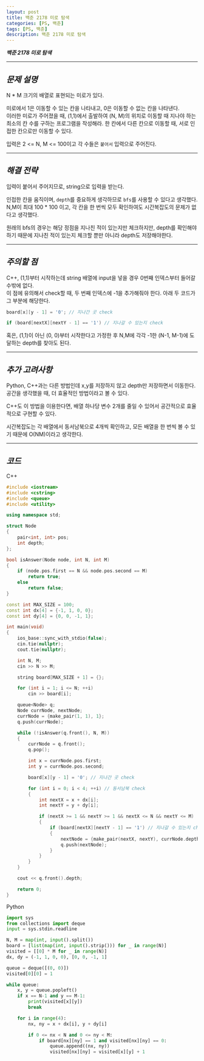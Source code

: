 ```yaml
---
layout: post
title: 백준 2178 미로 탐색
categories: [PS, 백준]
tags: [PS, 백준]
description: 백준 2178 미로 탐색
---
```


**_백준 2178 미로 탐색_**

<hr>

## **_문제 설명_**

N \* M 크기의 배열로 표현되는 미로가 있다.

미로에서 1은 이동할 수 있는 칸을 나타내고, 0은 이동할 수 없는 칸을 나타낸다.  
이러한 미로가 주어졌을 때, (1,1)에서 출발하여 (N, M)의 위치로 이동할 때 지나야 하는 최소의 칸 수를 구하는 프로그램을
작성해라. 한 칸에서 다른 칸으로 이동할 때, 서로 인접한 칸으로만 이동할 수 있다.

입력은 2 <= N, M <= 100이고 각 수들은 `붙어서` 입력으로 주어진다.

<hr>

## **_해결 전략_**

입력이 붙어서 주어지므로, string으로 입력을 받는다.

인접한 칸을 움직이며, `depth`를 중요하게 생각하므로 `bfs`를 사용할 수 있다고 생각했다.  
N,M이 최대 100 \* 100 이고, 각 칸을 한 번씩 모두 확인하여도 시간복잡도의 문제가 없다고 생각했다.

원래의 bfs의 경우는 해당 정점을 지나친 적이 있는지만 체크하지만, depth를 확인해야하기 때문에 지나친 적이 있는지
체크할 뿐만 아니라 depth도 저장해야한다.

<hr>

## **_주의할 점_**

C++, (1,1)부터 시작하는데 string 배열에 input을 넣을 경우 0번째 인덱스부터 들어갈 수밖에 없다.  
이 점에 유의해서 check할 때, 두 번째 인덱스에 -1을 추가해줘야 한다. 아래 두 코드가 그 부분에 해당한다.

```c++
board[x][y - 1] = '0'; // 지나간 곳 check

if (board[nextX][nextY - 1] == '1') // 지나갈 수 있는지 check
```

혹은, (1,1)이 아닌 (0, 0)부터 시작한다고 가정한 후 N,M에 각각 -1한 (N-1, M-1)에 도달하는 depth를 찾아도 된다.

<hr>

## **_추가 고려사항_**

Python, C++과는 다른 방법인데 x,y를 저장하지 않고 depth만 저장하면서 이동한다.  
공간을 생각했을 때, 더 효율적인 방법이라고 볼 수 있다.

C++도 이 방법을 이용한다면, 배열 하나당 변수 2개를 줄일 수 있어서 공간적으로 효율적으로 구현할 수 있다.

시간복잡도는 각 배열에서 동서남북으로 4개씩 확인하고, 모든 배열을 한 번씩 볼 수 있기 때문에 O(NM)이라고 생각한다.

<hr>

## **_코드_**

C++

```c++
#include <iostream>
#include <cstring>
#include <queue>
#include <utility>

using namespace std;

struct Node
{
    pair<int, int> pos;
    int depth;
};

bool isAnswer(Node node, int N, int M)
{
    if (node.pos.first == N && node.pos.second == M)
        return true;
    else
        return false;
}

const int MAX_SIZE = 100;
const int dx[4] = {-1, 1, 0, 0};
const int dy[4] = {0, 0, -1, 1};

int main(void)
{
    ios_base::sync_with_stdio(false);
    cin.tie(nullptr);
    cout.tie(nullptr);

    int N, M;
    cin >> N >> M;

    string board[MAX_SIZE + 1] = {};

    for (int i = 1; i <= N; ++i)
        cin >> board[i];

    queue<Node> q;
    Node currNode, nextNode;
    currNode = {make_pair(1, 1), 1};
    q.push(currNode);

    while (!isAnswer(q.front(), N, M))
    {
        currNode = q.front();
        q.pop();

        int x = currNode.pos.first;
        int y = currNode.pos.second;

        board[x][y - 1] = '0'; // 지나간 곳 check

        for (int i = 0; i < 4; ++i) // 동서남북 check
        {
            int nextX = x + dx[i];
            int nextY = y + dy[i];

            if (nextX >= 1 && nextY >= 1 && nextX <= N && nextY <= M)
            {
                if (board[nextX][nextY - 1] == '1') // 지나갈 수 있는지 check
                {
                    nextNode = {make_pair(nextX, nextY), currNode.depth + 1};
                    q.push(nextNode);
                }
            }
        }
    }

    cout << q.front().depth;

    return 0;
}
```

Python

```python
import sys
from collections import deque
input = sys.stdin.readline

N, M = map(int, input().split())
board = [list(map(int, input().strip())) for _ in range(N)]
visited = [[0] * M for _ in range(N)]
dx, dy = (-1, 1, 0, 0), [0, 0, -1, 1]

queue = deque([(0, 0)])
visited[0][0] = 1

while queue:
    x, y = queue.popleft()
    if x == N-1 and y == M-1:
        print(visited[x][y])
        break

    for i in range(4):
        nx, ny = x + dx[i], y + dy[i]

        if 0 <= nx < N and 0 <= ny < M:
            if board[nx][ny] == 1 and visited[nx][ny] == 0:
                queue.append((nx, ny))
                visited[nx][ny] = visited[x][y] + 1
```
